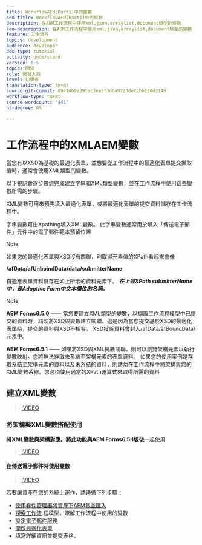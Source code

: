 ```yaml
---
title: WorkflowAEM[Part1]中的變數
seo-title: WorkflowAEM[Part1]中的變數
description: 在AEM工作流程中使用xml,json,arraylist,document類型的變數
seo-description: 在AEM工作流程中使用xml,json,arraylist,document類型的變數
feature: 工作流程
topics: development
audience: developer
doc-type: tutorial
activity: understand
version: 6.5
topic: 開發
role: 開發人員
level: 初學者
translation-type: tm+mt
source-git-commit: d9714b9a291ec3ee5f3dba9723de72bb120d2149
workflow-type: tm+mt
source-wordcount: '441'
ht-degree: 0%

---
```



# 工作流程中的XMLAEM變數

當您有以XSD為基礎的最適化表單，並想要從工作流程中的最適化表單提交擷取值時，通常會使用XML類型的變數。

以下視訊會逐步帶您完成建立字串和XML類型變數，並在工作流程中使用這些變數所需的步驟。

XML變數可用來預先填入最適化表單，或將最適化表單的提交資料儲存在工作流程中。

字串變數可由Xpathing填入XML變數。 此字串變數通常用於填入「傳送電子郵件」元件中的電子郵件範本預留位置

>[!NOTE]
>
>如果您的最適化表單與XSD沒有關聯，則取得元素值的XPath看起來會像
>
>**/afData/afUnboindData/data/submitterName**

自適應表單資料儲存在如上所示的資料元素下。 **_在上述XPath submitterName中，是Adaptive Form中文本欄位的名稱。_**

>[!NOTE]
>
>**AEM Forms6.5.0**  —— 當您要建立XML類型的變數，以擷取工作流程模型中已提交的資料時，請勿將XSD與變數建立關聯。這是因為當您提交基於XSD的最適化表單時，提交的資料與XSD不相容。 XSD投訴資料會封入/afData/afBoundData/元素中。
>
>**AEM Forms6.5.1**  —— 如果將XSD與XML變數關聯，則可以瀏覽架構元素以執行變數映射。您將無法存取未系結至架構元素的表單資料。 如果您的使用案例是存取系結至架構元素的資料以及未系結的資料，則請勿在工作流程中將架構與您的XML變數系結。您必須使用適當的XPath運算式來取得所需的資料

## 建立XML變數

>[!VIDEO](https://video.tv.adobe.com/v/26440?quality=12?autoplay=1)

### 將架構與XML變數搭配使用

**將XML變數與架構對應。將此功能與AEM Forms6.5.1版後**&#x200B;一起使用

>[!VIDEO](https://video.tv.adobe.com/v/28098?quality=9&learn=on)

#### 在傳送電子郵件時使用變數

>[!VIDEO](https://video.tv.adobe.com/v/26441?quality=12&learn=on)

若要讓資產在您的系統上運作，請遵循下列步驟：

* [使用套件管理器將資產下AEM載並匯入](assets/xmlandstringvariable.zip)
* [探索工作流](http://localhost:4502/editor.html/conf/global/settings/workflow/models/vacationrequest.html) 程模型，瞭解工作流程中使用的變數
* [設定電子郵件服務](https://helpx.adobe.com/experience-manager/6-5/sites/administering/using/notification.html#ConfiguringtheMailService)
* [開啟最適化表單](http://localhost:4502/content/dam/formsanddocuments/applicationfortimeoff/jcr:content?wcmmode=disabled)
* 填寫詳細資訊並提交表格。

